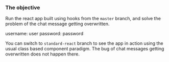### The objective

Run the react app built using hooks from the `master` branch, and solve the problem of the chat message getting overwritten.

username: user
password: password

You can switch to `standard-react` branch to see the app in action using the usual class based component paradigm. The bug of chat messages getting overwritten does not happen there.

